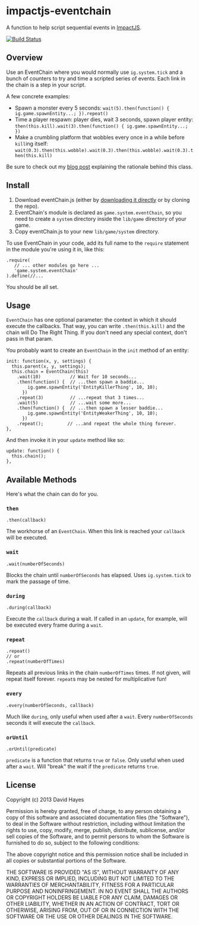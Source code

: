 # impactjs-eventchain

A function to help script sequential events in [ImpactJS][].

[![Build Status](https://travis-ci.org/drhayes/impactjs-eventchain.png?branch=master)](https://travis-ci.org/drhayes/impactjs-eventchain)

## Overview

Use an EventChain where you would normally use `ig.system.tick` and a bunch of counters to try and time a scripted series of events. Each link in the chain is a step in your script.

A few concrete examples:

  * Spawn a monster every 5 seconds: `wait(5).then(function() { ig.game.spawnEntity...; }).repeat()`
  * Time a player respawn: player dies, wait 3 seconds, spawn player entity: `then(this.kill).wait(3).then(function() { ig.game.spawnEntity...; })`
  * Make a crumbling platform that wobbles every once in a while before `kill`ing itself: `wait(0.3).then(this.wobble).wait(0.3).then(this.wobble).wait(0.3).then(this.kill)`

Be sure to check out my [blog post][blogpost] explaining the rationale behind this class.

## Install

  1. Download eventChain.js (either by [downloading it directly][download] or by cloning the repo).
  2. EventChain's module is declared as `game.system.eventChain`, so you need to create a `system` directory inside the `lib/game` directory of your game.
  3. Copy eventChain.js to your new `lib/game/system` directory.

To use EventChain in your code, add its full name to the `require` statement in the module you're using it in, like this:

    .require(
       // ... other modules go here ...
       'game.system.eventChain'
    ).define(//...
    
You should be all set.

## Usage

`EventChain` has one optional parameter: the context in which it should execute the callbacks. That way, you can write `.then(this.kill)` and the chain will Do The Right Thing. If you don't need any special context, don't pass in that param.

You probably want to create an `EventChain` in the `init` method of an entity:

    init: function(x, y, settings) {
      this.parent(x, y, settings);
      this.chain = EventChain(this)
        .wait(10)           // Wait for 10 seconds...
        .then(function() {  // ...then spawn a baddie...
            ig.game.spawnEntity('EntityKillerThing', 10, 10);
          })
        .repeat(3)          // ...repeat that 3 times...
        .wait(5)            // ...wait some more...
        .then(function() {  // ...then spawn a lesser baddie...
            ig.game.spawnEntity('EntityWeakerThing', 10, 10);
          })
        .repeat();         // ...and repeat the whole thing forever.
    },

And then invoke it in your `update` method like so:

    update: function() {
      this.chain();
    },

## Available Methods

Here's what the chain can do for you.

### `then`

    .then(callback)

The workhorse of an `EventChain`. When this link is reached your `callback` will be executed.

### `wait`

    .wait(numberOfSeconds)

Blocks the chain until `numberOfSeconds` has elapsed. Uses `ig.system.tick` to mark the passage of time.

### `during`

    .during(callback)

Execute the `callback` during a wait. If called in an `update`, for example, will be executed every frame during a `wait`.

### `repeat`

    .repeat()
    // or
    .repeat(numberOfTimes)

Repeats all previous links in the chain `numberOfTimes` times. If not given, will repeat itself forever. `repeat`s may be nested for multiplicative fun!

### `every`

    .every(numberOfSeconds, callback)

Much like `during`, only useful when used after a `wait`. Every `numberOfSeconds` seconds it will execute the `callback`.

### `orUntil`

    .orUntil(predicate)

`predicate` is a function that returns `true` or `false`. Only useful when used after a `wait`. Will "break" the wait if the `predicate` returns `true`.

## License

Copyright (c) 2013 David Hayes

Permission is hereby granted, free of charge, to any person obtaining a copy of this software and associated documentation files (the "Software"), to deal in the Software without restriction, including without limitation the rights to use, copy, modify, merge, publish, distribute, sublicense, and/or sell copies of the Software, and to permit persons to whom the Software is furnished to do so, subject to the following conditions:

The above copyright notice and this permission notice shall be included in all copies or substantial portions of the Software.

THE SOFTWARE IS PROVIDED "AS IS", WITHOUT WARRANTY OF ANY KIND, EXPRESS OR IMPLIED, INCLUDING BUT NOT LIMITED TO THE WARRANTIES OF MERCHANTABILITY, FITNESS FOR A PARTICULAR PURPOSE AND NONINFRINGEMENT. IN NO EVENT SHALL THE AUTHORS OR COPYRIGHT HOLDERS BE LIABLE FOR ANY CLAIM, DAMAGES OR OTHER LIABILITY, WHETHER IN AN ACTION OF CONTRACT, TORT OR OTHERWISE, ARISING FROM, OUT OF OR IN CONNECTION WITH THE SOFTWARE OR THE USE OR OTHER DEALINGS IN THE SOFTWARE.

  [impactjs]: http://impactjs.com
  [blogpost]: http://blog.davidrhayes.com/post/40585105928/event-chains
  [download]: https://raw.github.com/drhayes/impactjs-eventchain/master/eventChain.js
